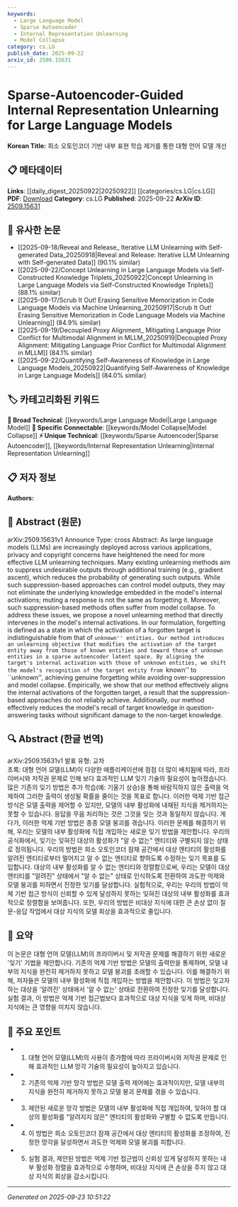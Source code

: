 ```yaml
---
keywords:
  - Large Language Model
  - Sparse Autoencoder
  - Internal Representation Unlearning
  - Model Collapse
category: cs.LG
publish_date: 2025-09-22
arxiv_id: 2509.15631
---
```


<!-- KEYWORD_LINKING_METADATA:
{
  "processed_timestamp": "2025-09-23T10:51:22.169849",
  "vocabulary_version": "1.0",
  "selected_keywords": [
    "Large Language Model",
    "Sparse Autoencoder",
    "Internal Representation Unlearning",
    "Model Collapse"
  ],
  "rejected_keywords": [],
  "similarity_scores": {
    "Large Language Model": 0.85,
    "Sparse Autoencoder": 0.78,
    "Internal Representation Unlearning": 0.82,
    "Model Collapse": 0.75
  },
  "extraction_method": "AI_prompt_based",
  "budget_applied": true,
  "candidates_json": {
    "candidates": [
      {
        "surface": "Large Language Models",
        "canonical": "Large Language Model",
        "aliases": [
          "LLMs"
        ],
        "category": "broad_technical",
        "rationale": "Central to the paper's discussion, linking to broader discussions in NLP and AI.",
        "novelty_score": 0.3,
        "connectivity_score": 0.9,
        "specificity_score": 0.6,
        "link_intent_score": 0.85
      },
      {
        "surface": "Sparse Autoencoder",
        "canonical": "Sparse Autoencoder",
        "aliases": [],
        "category": "unique_technical",
        "rationale": "Key technique proposed for unlearning, offering a novel approach to model modification.",
        "novelty_score": 0.75,
        "connectivity_score": 0.65,
        "specificity_score": 0.8,
        "link_intent_score": 0.78
      },
      {
        "surface": "Internal Representation Unlearning",
        "canonical": "Internal Representation Unlearning",
        "aliases": [
          "Representation Forgetting"
        ],
        "category": "unique_technical",
        "rationale": "Describes the novel method introduced in the paper, crucial for understanding the contribution.",
        "novelty_score": 0.8,
        "connectivity_score": 0.6,
        "specificity_score": 0.85,
        "link_intent_score": 0.82
      },
      {
        "surface": "Model Collapse",
        "canonical": "Model Collapse",
        "aliases": [],
        "category": "specific_connectable",
        "rationale": "Addresses a significant issue in model training and unlearning, relevant to model stability discussions.",
        "novelty_score": 0.55,
        "connectivity_score": 0.7,
        "specificity_score": 0.65,
        "link_intent_score": 0.75
      }
    ],
    "ban_list_suggestions": [
      "unlearning techniques",
      "suppression-based methods",
      "activation of the target entity"
    ]
  },
  "decisions": [
    {
      "candidate_surface": "Large Language Models",
      "resolved_canonical": "Large Language Model",
      "decision": "linked",
      "scores": {
        "novelty": 0.3,
        "connectivity": 0.9,
        "specificity": 0.6,
        "link_intent": 0.85
      }
    },
    {
      "candidate_surface": "Sparse Autoencoder",
      "resolved_canonical": "Sparse Autoencoder",
      "decision": "linked",
      "scores": {
        "novelty": 0.75,
        "connectivity": 0.65,
        "specificity": 0.8,
        "link_intent": 0.78
      }
    },
    {
      "candidate_surface": "Internal Representation Unlearning",
      "resolved_canonical": "Internal Representation Unlearning",
      "decision": "linked",
      "scores": {
        "novelty": 0.8,
        "connectivity": 0.6,
        "specificity": 0.85,
        "link_intent": 0.82
      }
    },
    {
      "candidate_surface": "Model Collapse",
      "resolved_canonical": "Model Collapse",
      "decision": "linked",
      "scores": {
        "novelty": 0.55,
        "connectivity": 0.7,
        "specificity": 0.65,
        "link_intent": 0.75
      }
    }
  ]
}
-->

# Sparse-Autoencoder-Guided Internal Representation Unlearning for Large Language Models

**Korean Title:** 희소 오토인코더 기반 내부 표현 학습 제거를 통한 대형 언어 모델 개선

## 📋 메타데이터

**Links**: [[daily_digest_20250922|20250922]] [[categories/cs.LG|cs.LG]]
**PDF**: [Download](https://arxiv.org/pdf/2509.15631.pdf)
**Category**: cs.LG
**Published**: 2025-09-22
**ArXiv ID**: [2509.15631](https://arxiv.org/abs/2509.15631)

## 🔗 유사한 논문
- [[2025-09-18/Reveal and Release_ Iterative LLM Unlearning with Self-generated Data_20250918|Reveal and Release: Iterative LLM Unlearning with Self-generated Data]] (90.1% similar)
- [[2025-09-22/Concept Unlearning in Large Language Models via Self-Constructed Knowledge Triplets_20250922|Concept Unlearning in Large Language Models via Self-Constructed Knowledge Triplets]] (88.1% similar)
- [[2025-09-17/Scrub It Out! Erasing Sensitive Memorization in Code Language Models via Machine Unlearning_20250917|Scrub It Out! Erasing Sensitive Memorization in Code Language Models via Machine Unlearning]] (84.9% similar)
- [[2025-09-19/Decoupled Proxy Alignment_ Mitigating Language Prior Conflict for Multimodal Alignment in MLLM_20250919|Decoupled Proxy Alignment: Mitigating Language Prior Conflict for Multimodal Alignment in MLLM]] (84.1% similar)
- [[2025-09-22/Quantifying Self-Awareness of Knowledge in Large Language Models_20250922|Quantifying Self-Awareness of Knowledge in Large Language Models]] (84.0% similar)

## 🏷️ 카테고리화된 키워드
**🧠 Broad Technical**: [[keywords/Large Language Model|Large Language Model]]
**🔗 Specific Connectable**: [[keywords/Model Collapse|Model Collapse]]
**⚡ Unique Technical**: [[keywords/Sparse Autoencoder|Sparse Autoencoder]], [[keywords/Internal Representation Unlearning|Internal Representation Unlearning]]

## 📋 저자 정보

**Authors:** 

## 📄 Abstract (원문)

arXiv:2509.15631v1 Announce Type: cross 
Abstract: As large language models (LLMs) are increasingly deployed across various applications, privacy and copyright concerns have heightened the need for more effective LLM unlearning techniques. Many existing unlearning methods aim to suppress undesirable outputs through additional training (e.g., gradient ascent), which reduces the probability of generating such outputs. While such suppression-based approaches can control model outputs, they may not eliminate the underlying knowledge embedded in the model's internal activations; muting a response is not the same as forgetting it. Moreover, such suppression-based methods often suffer from model collapse. To address these issues, we propose a novel unlearning method that directly intervenes in the model's internal activations. In our formulation, forgetting is defined as a state in which the activation of a forgotten target is indistinguishable from that of ``unknown'' entities. Our method introduces an unlearning objective that modifies the activation of the target entity away from those of known entities and toward those of unknown entities in a sparse autoencoder latent space. By aligning the target's internal activation with those of unknown entities, we shift the model's recognition of the target entity from ``known'' to ``unknown'', achieving genuine forgetting while avoiding over-suppression and model collapse. Empirically, we show that our method effectively aligns the internal activations of the forgotten target, a result that the suppression-based approaches do not reliably achieve. Additionally, our method effectively reduces the model's recall of target knowledge in question-answering tasks without significant damage to the non-target knowledge.

## 🔍 Abstract (한글 번역)

arXiv:2509.15631v1 발표 유형: 교차  
초록: 대형 언어 모델(LLM)이 다양한 애플리케이션에 점점 더 많이 배치됨에 따라, 프라이버시와 저작권 문제로 인해 보다 효과적인 LLM 잊기 기술의 필요성이 높아졌습니다. 많은 기존의 잊기 방법은 추가 학습(예: 기울기 상승)을 통해 바람직하지 않은 출력을 억제하여 그러한 출력이 생성될 확률을 줄이는 것을 목표로 합니다. 이러한 억제 기반 접근 방식은 모델 출력을 제어할 수 있지만, 모델의 내부 활성화에 내재된 지식을 제거하지는 못할 수 있습니다. 응답을 무음 처리하는 것은 그것을 잊는 것과 동일하지 않습니다. 게다가, 이러한 억제 기반 방법은 종종 모델 붕괴를 겪습니다. 이러한 문제를 해결하기 위해, 우리는 모델의 내부 활성화에 직접 개입하는 새로운 잊기 방법을 제안합니다. 우리의 공식화에서, 잊기는 잊혀진 대상의 활성화가 "알 수 없는" 엔티티와 구별되지 않는 상태로 정의됩니다. 우리의 방법은 희소 오토인코더 잠재 공간에서 대상 엔티티의 활성화를 알려진 엔티티로부터 멀어지고 알 수 없는 엔티티로 향하도록 수정하는 잊기 목표를 도입합니다. 대상의 내부 활성화를 알 수 없는 엔티티와 정렬함으로써, 우리는 모델이 대상 엔티티를 "알려진" 상태에서 "알 수 없는" 상태로 인식하도록 전환하여 과도한 억제와 모델 붕괴를 피하면서 진정한 잊기를 달성합니다. 실험적으로, 우리는 우리의 방법이 억제 기반 접근 방식이 신뢰할 수 있게 달성하지 못하는 잊혀진 대상의 내부 활성화를 효과적으로 정렬함을 보여줍니다. 또한, 우리의 방법은 비대상 지식에 대한 큰 손상 없이 질문-응답 작업에서 대상 지식의 모델 회상을 효과적으로 줄입니다.

## 📝 요약

이 논문은 대형 언어 모델(LLM)의 프라이버시 및 저작권 문제를 해결하기 위한 새로운 '잊기' 기법을 제안합니다. 기존의 억제 기반 방법은 모델의 출력만을 통제하며, 모델 내부의 지식을 완전히 제거하지 못하고 모델 붕괴를 초래할 수 있습니다. 이를 해결하기 위해, 저자들은 모델의 내부 활성화에 직접 개입하는 방법을 제안합니다. 이 방법은 잊고자 하는 대상을 '알려진' 상태에서 '알 수 없는' 상태로 전환하여 진정한 잊기를 달성합니다. 실험 결과, 이 방법은 억제 기반 접근법보다 효과적으로 대상 지식을 잊게 하며, 비대상 지식에는 큰 영향을 미치지 않습니다.

## 🎯 주요 포인트

- 1. 대형 언어 모델(LLM)의 사용이 증가함에 따라 프라이버시와 저작권 문제로 인해 효과적인 LLM 망각 기술의 필요성이 높아지고 있습니다.
- 2. 기존의 억제 기반 망각 방법은 모델 출력 제어에는 효과적이지만, 모델 내부의 지식을 완전히 제거하지 못하고 모델 붕괴 문제를 겪을 수 있습니다.
- 3. 제안된 새로운 망각 방법은 모델의 내부 활성화에 직접 개입하여, 잊혀야 할 대상의 활성화를 "알려지지 않은" 엔티티의 활성화와 구별할 수 없도록 만듭니다.
- 4. 이 방법은 희소 오토인코더 잠재 공간에서 대상 엔티티의 활성화를 조정하여, 진정한 망각을 달성하면서 과도한 억제와 모델 붕괴를 피합니다.
- 5. 실험 결과, 제안된 방법은 억제 기반 접근법이 신뢰성 있게 달성하지 못하는 내부 활성화 정렬을 효과적으로 수행하며, 비대상 지식에 큰 손상을 주지 않고 대상 지식의 회상을 감소시킵니다.


---

*Generated on 2025-09-23 10:51:22*